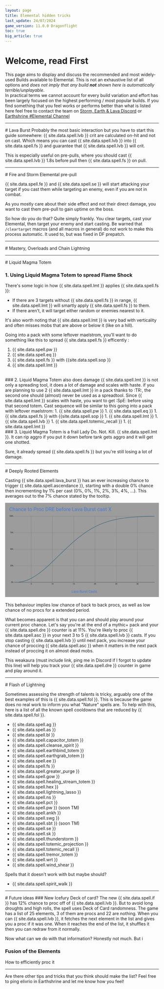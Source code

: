 ```yaml
---
layout: page
title: Elemental hidden tricks
last_update: 24/07/2024
game_version: 11.0.0 Dragonflight
toc: true
big_article: true
---
```


# Welcome, read First

This page aims to display and discuss the recommended and most widely-used Builds available to Elemental. This is not an exhaustive list of all options and *does not imply that any build **not** shown here is automatically terrible/unplayable*.  
In practical terms we cannot account for every build variation and effort has been largely focused on the highest performing / most popular builds. If you find something that you feel works or performs better than what is listed here feel free to contact the team on [Storm, Earth & Lava Discord](https://discord.gg/y5dUf3PWrU) or [Earthshrine #Elemental Channel](https://discord.gg/earthshrine)

<hr>
# Lava Burst
Probably the most basic interaction but you have to start this guide somewhere: {{ site.data.spell.lvb }} crit are calculated on-hit and not on cast. Which means you can cast {{ site.data.spell.lvb }} into {{ site.data.spell.fs }} and guarantee that {{ site.data.spell.lvb }} will crit.

This is especially useful on pre-pulls, where you should cast {{ site.data.spell.lvb }} 1.8s before pull then {{ site.data.spell.fs }} on pull.

<hr>
# Fire and Storm Elemental pre-pull

{{ site.data.spell.fe }} and {{ site.data.spell.se }} will start attacking your target if you cast them while targeting an enemy, even if you are not in combat.

As you mostly care about their side effect and not their direct damage, you want to cast them pre-pull to gain uptime on the boss.  

So how do you do that? Quite simply frankly. You clear targets, cast your Elemental, then target your enemy and start casting. Be warned that `/cleartarget` macros (and all macros in general) do not work to make this process automatic. It used to, but was fixed in DF prepatch.

<hr>
# Mastery, Overloads and Chain Lightning



<hr>
# Liquid Magma Totem

### 1. Using Liquid Magma Totem to spread Flame Shock

There's some logic in how {{ site.data.spell.lmt }} applies {{ site.data.spell.fs }}:
- If there are 3 targets without {{ site.data.spell.fs }} in range, {{ site.data.spell.lmt }} will smartly apply {{ site.data.spell.fs }} to them.
- If there aren't, it will target either random or enemies nearest to it.

It's also worth noting that {{ site.data.spell.lmt }} is very bad with verticality and often misses mobs that are above or below it (like on a hill).

Going into a pack with some leftover maelstrom, you'll want to do something like this to spread {{ site.data.spell.fs }} efficently :
1. {{ site.data.spell.pw }}
1. {{ site.data.spell.eq }}
1. {{ site.data.spell.fs }} with {{site.data.spell.sop }}
1. {{ site.data.spell.lmt }}

<br>
### 2. Liquid Magma Totem also does damage
{{ site.data.spell.lmt }} is not only a spreading tool, it does a lot of damage and scales with haste.
if you are planning to use 2 {{ site.data.spell.lmt }} in a pack thanks to :TR:, the second one should (almost) never be used as a spreadtool. Since {{ site.data.spell.lmt }} scales with haste, you want to get :SpE: before  using that second totem. Cast sequence will be similar to this going into a pack with leftover maelstrom:
1. {{ site.data.spell.pw }}
1. {{ site.data.spell.eq }}
1. {{ site.data.spell.fs }} with {{site.data.spell.sop }}
1. {{ site.data.spell.lmt }}
1. {{ site.data.spell.lvb }}
1. {{ site.data.spell.totemic_recall }}
1. {{ site.data.spell.lmt }}

<br>
### 3. Liquid Magma Totem is a frail Lady
Do. Not. Kill. {{ site.data.spell.lmt }}. It can rip aggro if you put it down before tank gets aggro and it will get one shotted.

Sure, it already spread {{ site.data.spell.fs }} but you're still losing a lot of damage.

<hr>
# Deeply Rooted Elements

Casting {{ site.data.spell.lava_burst }} has an ever increasing chance to trigger {{ site.data.spell.ascendance }}, starting with a double 0% chance then incrementing by 1% per cast (0%, 0%, 1%, 2%, 3%, 4%, ...). This averages out to the 7% chance stated by the tooltip.

<img src="/assets/img/guide/DRE_proc_chart.png" alt="DRE proc Chart">

This behaviour implies low chance of back to back procs, as well as low chance of no procs for a extended period.

What becomes apparent is that you can and should play around your current proc chance. Let's say you're at the end of a mythic+ pack and your {{ site.data.spell.dre }} counter is at 11%. You're likely to proc {{ site.data.spell.asc }} in your next 3 to 5 {{ site.data.spell.lvb }} casts. If you stop casting {{ site.data.spell.lvb }} until next pack, you increase your chance of proccing {{ site.data.spell.asc }} when it matters in the next pack instead of proccing it on almost dead mobs.

This weakaura (must include link, ping me in Discord if I forgot to update this line) will help you track your {{ site.data.spell.dre }} counter in game and play around it.

<hr>
# Flash of Lightning

Sometimes assessing the strength of talents is tricky, arguably one of the best examples of this is {{ site.data.spell.fol }}.
This is because the game does no real work to inform you what "Nature" spells are. To help with this, here is a list of all the known spell cooldowns that are reduced by {{ site.data.spell.fol }}.

- {{ site.data.spell.ag }}
- {{ site.data.spell.as }}
- {{ site.data.spell.bl }}
- {{ site.data.spell.capacitor_totem }}
- {{ site.data.spell.cleanse_spirit }}
- {{ site.data.spell.earthbind_totem }}
- {{ site.data.spell.earthgrab_totem }}
- {{ site.data.spell.ee }}
- {{ site.data.spell.fs }}
- {{ site.data.spell.greater_purge }}
- {{ site.data.spell.gow }}
- {{ site.data.spell.healing_stream_totem }}
- {{ site.data.spell.hex }}
- {{ site.data.spell.lightning_lasso }}
- {{ site.data.spell.ns }}
- {{ site.data.spell.pct }}
- {{ site.data.spell.pw }} (soon TM)
- {{ site.data.spell.ankh }}
- {{ site.data.spell.swg }}
- {{ site.data.spell.sbt }} (soon TM)
- {{ site.data.spell.se }}
- {{ site.data.spell.sk }}
- {{ site.data.spell.thunderstorm }}
- {{ site.data.spell.totemic_projection }}
- {{ site.data.spell.totemic_recall }}
- {{ site.data.spell.tremor_totem }}
- {{ site.data.spell.wrt }}
- {{ site.data.spell.wind_shear }}

Spells that it doesn't work with but maybe should?
- {{ site.data.spell.spirit_walk }}

<hr>
# Future ideas
### New Icefury
Deck of card?
The new {{ site.data.spell.if }} has 12% chance to proc off of {{ site.data.spell.lvb }}. But to avoid long droughts and high rolls, the spell uses Deck of Card randomness. The game has a list of 25 elements, 3 of them are procs and 22 are nothing. When you can {{ site.data.spell.lvb }}, it fetches the next element in the list and gives you a proc if it was one. When it reaches the end of the list, it shuffles it then you can redraw from it normally.

Now what can we do with that information? Honestly not much. But i

### Fusion of the Elements
How to efficiently proc it

<hr>

Are there other tips and tricks that you think should make the list? Feel free to ping elivrio in Earthshrine and let me know how you feel!
